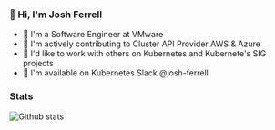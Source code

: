 ### 👋 Hi, I'm Josh Ferrell
- 🐢 I'm a Software Engineer at VMware
- 📘 I'm actively contributing to Cluster API Provider AWS & Azure
- 🔌 I'd like to work with others on Kubernetes and Kubernete's SIG projects
- 📢 I'm available on Kubernetes Slack @josh-ferrell

### Stats
![Github stats](https://github-readme-stats.vercel.app/api?username=josh-ferrell&count_private=true&show_icons=true&theme=github_dark)
